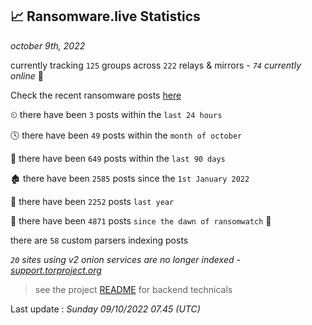 
## 📈 Ransomware.live Statistics
_october 9th, 2022_

currently tracking `125` groups across `222` relays & mirrors - _`74` currently online_ 📡

Check the recent ransomware posts [here](https://www.ransomware.live/#/recentposts)


⏲ there have been `3` posts within the `last 24 hours`

🕓 there have been `49` posts within the `month of october`

📅 there have been `649` posts within the `last 90 days`

🏚 there have been `2585` posts since the `1st January 2022`

🚀 there have been `2252` posts `last year`

🦕 there have been `4871` posts `since the dawn of ransomwatch` 🐣

there are `58` custom parsers indexing posts

_`20` sites using v2 onion services are no longer indexed - [support.torproject.org](https://support.torproject.org/onionservices/v2-deprecation/)_

> see the project [README](https://github.com/jmousqueton/ransomwatch#readme) for backend technicals



Last update : _Sunday 09/10/2022 07.45 (UTC)_

